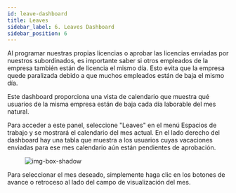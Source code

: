 ```yaml
---
id: leave-dashboard
title: Leaves
sidebar_label: 6. Leaves Dashboard
sidebar_position: 6
---
```


Al programar nuestras propias licencias o aprobar las licencias enviadas por nuestros subordinados, es importante saber si otros empleados de la empresa también están de licencia el mismo día. Esto evita que la empresa quede paralizada debido a que muchos empleados están de baja el mismo día.

Este dashboard proporciona una vista de calendario que muestra qué usuarios de la misma empresa están de baja cada día laborable del mes natural.

Para acceder a este panel, seleccione "Leaves" en el menú Espacios de trabajo y se mostrará el calendario del mes actual.
En el lado derecho del dashboard hay una tabla que muestra a los usuarios cuyas vacaciones enviadas para ese mes calendario aún están pendientes de aprobación.
<figure>

![img-box-shadow](/img/university/dashboards/leaves-dashboard/university-leaves-1.png)
<figcaption></figcaption>
</figure>

Para seleccionar el mes deseado, simplemente haga clic en los botones de avance o retroceso al lado del campo de visualización del mes.
